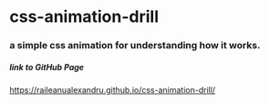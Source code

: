 # css-animation-drill
### a simple css animation for understanding how it works.
##### link to GitHub Page
https://raileanualexandru.github.io/css-animation-drill/
